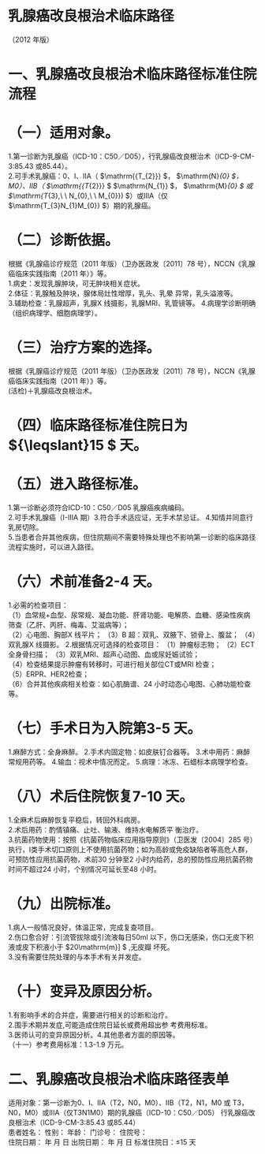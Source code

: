 # 乳腺癌改良根治术临床路径  
（2012 年版）  
# 一、乳腺癌改良根治术临床路径标准住院流程  
# （一）适用对象。  
1.第一诊断为乳腺癌（ICD-10：C50／D05），行乳腺癌改良根治术（ICD-9-CM-3:85.43 或85.44）。  
2.可手术乳腺癌：0、I、IIA（ $\mathrm{{T_{2}}} $， $\mathrm{N}_{0} $，M0）、IIB（ $\mathrm{{T_{2}}} $ $\mathrm{N_{1}} $， $\mathrm{M}_{0} $ 或 $\mathrm{T_{3},\ \ N_{0},\ \ M_{0}}) $）或IIIA（仅 $\mathrm{T_{3}N_{1}M_{0}} $）期的乳腺癌。  
# （二）诊断依据。  
根据《乳腺癌诊疗规范（2011 年版）（卫办医政发〔2011〕78 号），NCCN《乳腺癌临床实践指南（2011 年）》等。  
1.病史：发现乳腺肿块，可无肿块相关症状。  
2.体征：乳腺触及肿块，腺体局灶性增厚，乳头、乳晕 异常，乳头溢液等。  
3.辅助检查：乳腺超声，乳腺X 线摄影，乳腺MRI、乳管镜等。 4.病理学诊断明确（组织病理学、细胞病理学）。  
# （三）治疗方案的选择。  
根据《乳腺癌诊疗规范（2011 年版）（卫办医政发〔2011〕78 号），NCCN《乳腺癌临床实践指南（2011 年）》等。  
(活检)＋乳腺癌改良根治术。  
# （四）临床路径标准住院日为 ${\leqslant}15 $ 天。  
# （五）进入路径标准。  
1.第一诊断必须符合ICD-10：C50／D05 乳腺癌疾病编码。  
2.可手术乳腺癌（I-IIIA 期）3.符合手术适应证，无手术禁忌证。 4.知情并同意行乳房切除。  
5.当患者合并其他疾病，但住院期间不需要特殊处理也不影响第一诊断的临床路径流程实施时，可以进入路径。  
# （六）术前准备2-4 天。  
1.必需的检查项目：  
（1）血常规+血型、尿常规、凝血功能、肝肾功能、电解质、血糖、感染性疾病筛查（乙肝、丙肝、梅毒、艾滋病等）；  
（2）心电图、胸部X 线平片； （3）B 超：双乳、双腋下、锁骨上、腹盆； （4）双乳腺X 线摄影。 2.根据情况可选择的检查项目： （1）肿瘤标志物； （2）ECT 全身骨扫描； （3）双乳MRI、超声心动图、血或尿妊娠试验；  
（4）检查结果提示肿瘤有转移时，可进行相关部位CT或MRI 检查；  
（5）ERPR、HER2检查；  
（6）合并其他疾病相关检查：如心肌酶谱、24 小时动态心电图、心肺功能检查等。  
# （七）手术日为入院第3-5 天。  
1.麻醉方式：全身麻醉。 2.手术内固定物：如皮肤钉合器等。  3.术中用药：麻醉常规用药等。 4.输血：视术中情况而定。 5.病理：冰冻、石蜡标本病理学检查。  
# （八）术后住院恢复7-10 天。  
1.全麻术后麻醉恢复平稳后，转回外科病房。  
2.术后用药：酌情镇痛、止吐、输液、维持水电解质平 衡治疗。  
3.抗菌药物使用：按照《抗菌药物临床应用指导原则》（卫医发〔2004〕285 号）执行，Ⅰ类手术切口原则上不使用抗菌药物；如为高龄或免疫缺陷者等高危人群，可预防性应用抗菌药物，术前30 分钟至2 小时内给药，总的预防性应用抗菌药物时间不超过24 小时，个别情况可延长至48 小时。  
# （九）出院标准。  
1.病人一般情况良好，体温正常，完成复查项目。  
2.伤口愈合好：引流管拔除或引流液每日50ml 以下，伤口无感染，伤口无皮下积液或皮下积液小于 $20\mathrm{m}] $ ,无皮瓣 坏死。  
3.没有需要住院处理的与本手术有关并发症。  
# （十）变异及原因分析。  
1.有影响手术的合并症，需要进行相关的诊断和治疗。  
2.围手术期并发症,可能造成住院日延长或费用超出参 考费用标准。  
3.医师认可的变异原因分析。4.其他患者方面的原因等。  
（十一）参考费用标准：1.3-1.9 万元。  
# 二、乳腺癌改良根治术临床路径表单  
适用对象：第一诊断为0、I、IIA（T2，N0，M0）、IIB（T2，N1，M0 或 T3，N0，M0）或IIIA（仅T3N1M0）期的乳腺癌（ICD-10：C50／D05） 行乳腺癌改良根治术（ICD-9-CM-3:85.43 或85.44）  
患者姓名：           性别：    年龄：    门诊号：       住院号：  
住院日期：   年  月  日 出院日期：   年  月   日  标准住院日：≤15 天  
